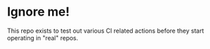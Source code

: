 # Ignore me!

This repo exists to test out various CI related actions before they start operating in "real" repos.

<!--

ponylang/action-testing@0.62.0

corral add github.com/ponylang/action-testing.git --version 0.62.0

corral add github.com/ponylang/action-testing.git -v 0.62.0

docker://ponylang/action-testing:0.62.0

docker://ghcr.io/ponylang/action-testing:0.62.0

-->
